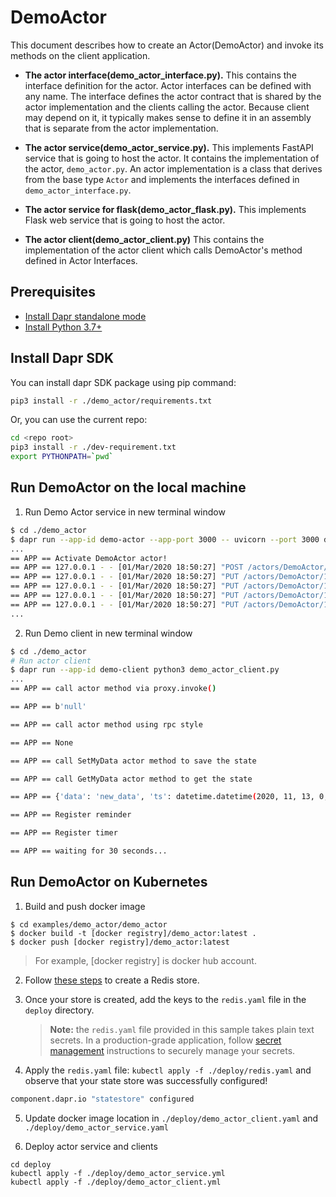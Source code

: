 # DemoActor

This document describes how to create an Actor(DemoActor) and invoke its methods on the client application.

* **The actor interface(demo_actor_interface.py).** This contains the interface definition for the actor. Actor interfaces can be defined with any name. The interface defines the actor contract that is shared by the actor implementation and the clients calling the actor. Because client may depend on it, it typically makes sense to define it in an assembly that is separate from the actor implementation.

* **The actor service(demo_actor_service.py).** This implements FastAPI service that is going to host the actor. It contains the implementation of the actor, `demo_actor.py`. An actor implementation is a class that derives from the base type `Actor` and implements the interfaces defined in `demo_actor_interface.py`.

* **The actor service for flask(demo_actor_flask.py).** This implements Flask web service that is going to host the actor.

* **The actor client(demo_actor_client.py)** This contains the implementation of the actor client which calls DemoActor's method defined in Actor Interfaces.

## Prerequisites

* [Install Dapr standalone mode](https://github.com/dapr/cli#install-dapr-on-your-local-machine-standalone)
* [Install Python 3.7+](https://www.python.org/downloads/)

## Install Dapr SDK

You can install dapr SDK package using pip command:

```sh
pip3 install -r ./demo_actor/requirements.txt
```

Or, you can use the current repo:

```sh
cd <repo root>
pip3 install -r ./dev-requirement.txt
export PYTHONPATH=`pwd`
```

## Run DemoActor on the local machine

1. Run Demo Actor service in new terminal window

```bash
$ cd ./demo_actor
$ dapr run --app-id demo-actor --app-port 3000 -- uvicorn --port 3000 demo_actor_service:app
...
== APP == Activate DemoActor actor!
== APP == 127.0.0.1 - - [01/Mar/2020 18:50:27] "POST /actors/DemoActor/1 HTTP/1.1" 200 -
== APP == 127.0.0.1 - - [01/Mar/2020 18:50:27] "PUT /actors/DemoActor/1/method/GetMyData HTTP/1.1" 200 -
== APP == 127.0.0.1 - - [01/Mar/2020 18:50:27] "PUT /actors/DemoActor/1/method/GetMyData HTTP/1.1" 200 -
== APP == 127.0.0.1 - - [01/Mar/2020 18:50:27] "PUT /actors/DemoActor/1/method/SetMyData HTTP/1.1" 200 -
== APP == 127.0.0.1 - - [01/Mar/2020 18:50:27] "PUT /actors/DemoActor/1/method/GetMyData HTTP/1.1" 200 -
...
```

2. Run Demo client in new terminal window

```bash
$ cd ./demo_actor
# Run actor client
$ dapr run --app-id demo-client python3 demo_actor_client.py
...
== APP == call actor method via proxy.invoke()

== APP == b'null'

== APP == call actor method using rpc style

== APP == None

== APP == call SetMyData actor method to save the state

== APP == call GetMyData actor method to get the state

== APP == {'data': 'new_data', 'ts': datetime.datetime(2020, 11, 13, 0, 38, 36, 163000, tzinfo=tzutc())}

== APP == Register reminder

== APP == Register timer

== APP == waiting for 30 seconds...
```

## Run DemoActor on Kubernetes

1. Build and push docker image

```
$ cd examples/demo_actor/demo_actor
$ docker build -t [docker registry]/demo_actor:latest .
$ docker push [docker registry]/demo_actor:latest
```

> For example, [docker registry] is docker hub account.

2. Follow [these steps](https://github.com/dapr/docs/blob/master/howto/configure-redis/README.md) to create a Redis store.

3. Once your store is created, add the keys to the `redis.yaml` file in the `deploy` directory. 
    > **Note:** the `redis.yaml` file provided in this sample takes plain text secrets. In a production-grade application, follow [secret management](https://github.com/dapr/docs/blob/master/concepts/secrets/) instructions to securely manage your secrets.

4. Apply the `redis.yaml` file: `kubectl apply -f ./deploy/redis.yaml` and observe that your state store was successfully configured!

```bash
component.dapr.io "statestore" configured
```

5. Update docker image location in `./deploy/demo_actor_client.yaml` and `./deploy/demo_actor_service.yaml`

6. Deploy actor service and clients

```
cd deploy
kubectl apply -f ./deploy/demo_actor_service.yml
kubectl apply -f ./deploy/demo_actor_client.yml
```
